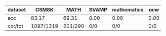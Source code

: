 |dataset|GSM8K|MATH|SVAMP|mathematics|ocw|aime24|amc23|carp_en|college_math|olympiadbench|
|--|--|--|--|--|--|--|--|--|--|--|
|acc|83.17|69.31|0.00|0.00|0.00|0.00|0.00|0.00|0.00|0.00|
|cor/tot|1097/1319|201/290|0/0|0/0|0/0|0/0|0/0|0/0|0/0|0/0|
